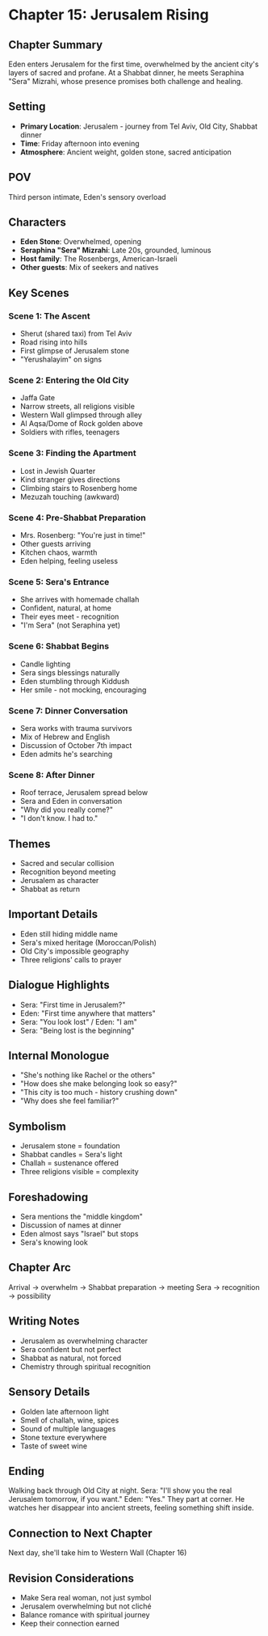 # Chapter 15: Jerusalem Rising

## Chapter Summary
Eden enters Jerusalem for the first time, overwhelmed by the ancient city's layers of sacred and profane. At a Shabbat dinner, he meets Seraphina "Sera" Mizrahi, whose presence promises both challenge and healing.

## Setting
- **Primary Location**: Jerusalem - journey from Tel Aviv, Old City, Shabbat dinner
- **Time**: Friday afternoon into evening
- **Atmosphere**: Ancient weight, golden stone, sacred anticipation

## POV
Third person intimate, Eden's sensory overload

## Characters
- **Eden Stone**: Overwhelmed, opening
- **Seraphina "Sera" Mizrahi**: Late 20s, grounded, luminous
- **Host family**: The Rosenbergs, American-Israeli
- **Other guests**: Mix of seekers and natives

## Key Scenes

### Scene 1: The Ascent
- Sherut (shared taxi) from Tel Aviv
- Road rising into hills
- First glimpse of Jerusalem stone
- "Yerushalayim" on signs

### Scene 2: Entering the Old City
- Jaffa Gate
- Narrow streets, all religions visible
- Western Wall glimpsed through alley
- Al Aqsa/Dome of Rock golden above
- Soldiers with rifles, teenagers

### Scene 3: Finding the Apartment
- Lost in Jewish Quarter
- Kind stranger gives directions
- Climbing stairs to Rosenberg home
- Mezuzah touching (awkward)

### Scene 4: Pre-Shabbat Preparation
- Mrs. Rosenberg: "You're just in time!"
- Other guests arriving
- Kitchen chaos, warmth
- Eden helping, feeling useless

### Scene 5: Sera's Entrance
- She arrives with homemade challah
- Confident, natural, at home
- Their eyes meet - recognition
- "I'm Sera" (not Seraphina yet)

### Scene 6: Shabbat Begins
- Candle lighting
- Sera sings blessings naturally
- Eden stumbling through Kiddush
- Her smile - not mocking, encouraging

### Scene 7: Dinner Conversation
- Sera works with trauma survivors
- Mix of Hebrew and English
- Discussion of October 7th impact
- Eden admits he's searching

### Scene 8: After Dinner
- Roof terrace, Jerusalem spread below
- Sera and Eden in conversation
- "Why did you really come?"
- "I don't know. I had to."

## Themes
- Sacred and secular collision
- Recognition beyond meeting
- Jerusalem as character
- Shabbat as return

## Important Details
- Eden still hiding middle name
- Sera's mixed heritage (Moroccan/Polish)
- Old City's impossible geography
- Three religions' calls to prayer

## Dialogue Highlights
- Sera: "First time in Jerusalem?"
- Eden: "First time anywhere that matters"
- Sera: "You look lost" / Eden: "I am"
- Sera: "Being lost is the beginning"

## Internal Monologue
- "She's nothing like Rachel or the others"
- "How does she make belonging look so easy?"
- "This city is too much - history crushing down"
- "Why does she feel familiar?"

## Symbolism
- Jerusalem stone = foundation
- Shabbat candles = Sera's light
- Challah = sustenance offered
- Three religions visible = complexity

## Foreshadowing
- Sera mentions the "middle kingdom"
- Discussion of names at dinner
- Eden almost says "Israel" but stops
- Sera's knowing look

## Chapter Arc
Arrival → overwhelm → Shabbat preparation → meeting Sera → recognition → possibility

## Writing Notes
- Jerusalem as overwhelming character
- Sera confident but not perfect
- Shabbat as natural, not forced
- Chemistry through spiritual recognition

## Sensory Details
- Golden late afternoon light
- Smell of challah, wine, spices
- Sound of multiple languages
- Stone texture everywhere
- Taste of sweet wine

## Ending
Walking back through Old City at night. Sera: "I'll show you the real Jerusalem tomorrow, if you want." Eden: "Yes." They part at corner. He watches her disappear into ancient streets, feeling something shift inside.

## Connection to Next Chapter
Next day, she'll take him to Western Wall (Chapter 16)

## Revision Considerations
- Make Sera real woman, not just symbol
- Jerusalem overwhelming but not cliché
- Balance romance with spiritual journey
- Keep their connection earned